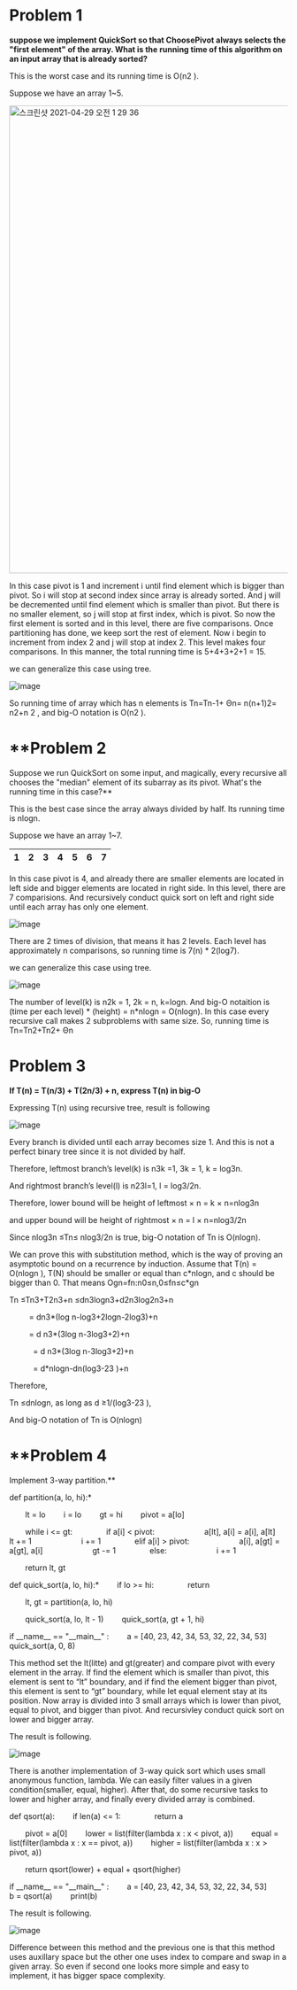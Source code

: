 # **Problem 1**
**suppose we implement QuickSort so that ChoosePivot always selects the "first element" of the array. What is the running time of this algorithm on an input array that is already sorted?**

This is the worst case and its running time is O(n2 ).

Suppose we have an array 1~5. 

<img width="845" alt="스크린샷 2021-04-29 오전 1 29 36" src="https://user-images.githubusercontent.com/63644587/116439298-5cc06d00-a88a-11eb-8a39-db28ca0d2fa7.png">


In this case pivot is 1 and increment i until find element which is bigger than pivot. So i will stop at second index since array is already sorted. And j will be decremented until find element which is smaller than pivot. But there is no smaller element, so j will stop at first index, which is pivot. So now the first element is sorted and in this level, there are five comparisons. Once partitioning has done, we keep sort the rest of element. Now i begin to increment from index 2 and j will stop at index 2. This level makes four comparisons. In this manner, the total running time is 5+4+3+2+1 = 15.

we can generalize this case using tree. 

![image](https://user-images.githubusercontent.com/63644587/116439327-62b64e00-a88a-11eb-830d-12f05fe5f4f1.png)

So running time of array which has n elements is Tn=Tn-1+ Θn=  n(n+1)2=  n2+n   2 , and big-O notation is O(n2 ).

# **Problem 2
Suppose we run QuickSort on some input, and magically, every recursive all chooses the "median" element of its subarray as its pivot. What's the running time in this case?**

This is the best case since the array always divided by half. Its running time is nlogn. 

Suppose we have an array 1~7. 

|1|2|3|4|5|6|7|
| :-: | :-: | :-: | :-: | :-: | :-: | :-: |

In this case pivot is 4, and already there are smaller elements are located in left side and bigger elements are located in right side. In this level, there are 7 comparisions. And recursively conduct quick sort on left and right side until each array has only one element. 

![image](https://user-images.githubusercontent.com/63644587/116439393-75308780-a88a-11eb-8853-d0da1f948c47.png)


There are 2 times of division, that means it has 2 levels. Each level has approximately n comparisons, so running time is 7(n) \* 2(log7). 

we can generalize this case using tree. 

![image](https://user-images.githubusercontent.com/63644587/116439426-7eb9ef80-a88a-11eb-9c77-fd3f56451e68.png)

The number of level(k) is n2k = 1, 2k = n, k=logn. And big-O notaition is (time per each level) \* (height) = n\*nlogn = O(nlogn). In this case every recursive call makes 2 subproblems with same size. So, running time is  Tn=Tn2+Tn2+ Θn 

# **Problem 3**
**If T(n) = T(n/3) + T(2n/3) + n, express T(n) in big-O**

Expressing T(n) using recursive tree, result is following

![image](https://user-images.githubusercontent.com/63644587/116439497-95f8dd00-a88a-11eb-9608-e321deb023fb.png)


Every branch is divided until each array becomes size 1. And this is not a perfect binary tree since it is not divided by half.

Therefore, leftmost branch’s level(k) is n3k =1, 3k = 1, k = log3n. 

And rightmost branch’s level(l) is  n23l=1, l = log3/2n.

Therefore, lower bound will be height of leftmost × n = k × n=nlog3n  

and upper bound will be height of rightmost × n = l × n=nlog3/2n  

Since nlog3n  ≤Tn≤ nlog3/2n is true, big-O notation of Tn  is O(nlogn).

We can prove this with substitution method, which is the way of proving an asymptotic bound on a recurrence by induction. Assume that T(n) = O(nlogn ), T(N) should be smaller or equal than c\*nlogn, and c should be bigger than 0. That means Ogn=fn:n0≤n,0≤fn≤c\*gn 

Tn ≤Tn3+T2n3+n ≤dn3logn3+d2n3log2n3+n

`     `= dn3\*(log n-log3+2logn-2log3)+n

`     `= d n3\*(3log n-3log3+2)+n

`      `= d n3\*(3log n-3log3+2)+n

`      `= d\*nlogn-dn(log3-23  )+n

Therefore, 

Tn ≤dnlogn, as long as d ≥1/(log3-23  ), 

And big-O notation of Tn is O(nlogn)


# **Problem 4
Implement 3-way partition.** 

def partition(a, lo, hi):*

`    `lt = lo
`    `i = lo 
`    `gt = hi 
`    `pivot = a[lo] 

`    `while i <= gt:
`        `if a[i] < pivot:
`            `a[lt], a[i] = a[i], a[lt]
`            `lt += 1
`            `i += 1
`        `elif a[i] > pivot:
`            `a[i], a[gt] = a[gt], a[i]
`            `gt -= 1
`        `else:
`            `i += 1

`    `return lt, gt


def quick\_sort(a, lo, hi):*
`    `if lo >= hi:
`        `return

`    `lt, gt = partition(a, lo, hi)

`    `quick\_sort(a, lo, lt - 1)
`    `quick\_sort(a, gt + 1, hi)


if \_\_name\_\_ == "\_\_main\_\_" :
`    `a = [40, 23, 42, 34, 53, 32, 22, 34, 53]
`    `quick\_sort(a, 0, 8)

This method set the lt(litte) and gt(greater) and compare pivot with every element in the array. If find the element which is smaller than pivot, this element is sent to “lt” boundary, and if find the element bigger than pivot, this element is sent to “gt” boundary, while let equal element stay at its position. Now array is divided into 3 small arrays which is lower than pivot, equal to pivot, and bigger than pivot. And recursivley conduct quick sort on lower and bigger array.  

The result is following. 

![image](https://user-images.githubusercontent.com/63644587/116439584-ad37ca80-a88a-11eb-9a1b-6d7afd4867f0.png)


There is another implementation of 3-way quick sort which uses small anonymous function, lambda. We can easily filter values in a given condition(smaller, equal, higher). After that, do some recursive tasks to lower and higher array, and finally every divided array is combined. 

def qsort(a):
`    `if len(a) <= 1:
`        `return a

`    `pivot = a[0]
`    `lower = list(filter(lambda x : x < pivot, a))
`    `equal = list(filter(lambda x : x == pivot, a))
`    `higher = list(filter(lambda x : x > pivot, a))


`    `return qsort(lower) + equal + qsort(higher)


if \_\_name\_\_ == "\_\_main\_\_" :
`    `a = [40, 23, 42, 34, 53, 32, 22, 34, 53]
`    `b = qsort(a)
`    `print(b)

The result is following. 

![image](https://user-images.githubusercontent.com/63644587/116439602-b32dab80-a88a-11eb-97f4-c55c41856913.png)

Difference between this method and the previous one is that this method uses auxillary space but the other one uses index to compare and swap in a given array. So even if second one looks more simple and easy to implement, it has bigger space complexity.


